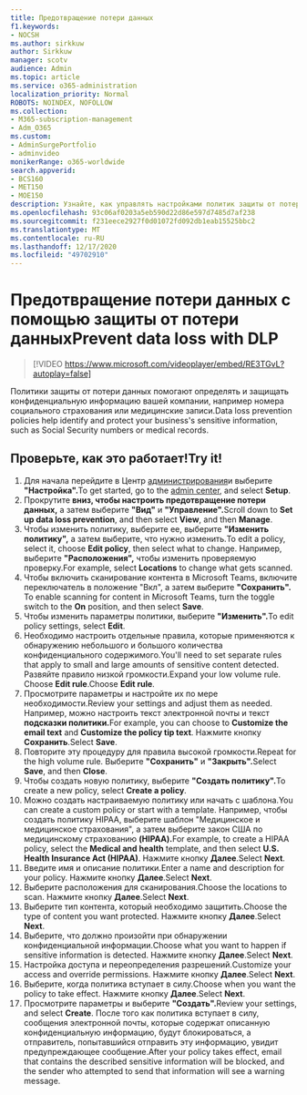 ```yaml
---
title: Предотвращение потери данных
f1.keywords:
- NOCSH
ms.author: sirkkuw
author: Sirkkuw
manager: scotv
audience: Admin
ms.topic: article
ms.service: o365-administration
localization_priority: Normal
ROBOTS: NOINDEX, NOFOLLOW
ms.collection:
- M365-subscription-management
- Adm_O365
ms.custom:
- AdminSurgePortfolio
- adminvideo
monikerRange: o365-worldwide
search.appverid:
- BCS160
- MET150
- MOE150
description: Узнайте, как управлять настройками политик защиты от потери данных.
ms.openlocfilehash: 93c06af0203a5eb590d22d86e597d7485d7af238
ms.sourcegitcommit: f231eece2927f0d01072fd092db1eab15525bbc2
ms.translationtype: MT
ms.contentlocale: ru-RU
ms.lasthandoff: 12/17/2020
ms.locfileid: "49702910"
---
```

# <a name="prevent-data-loss-with-dlp"></a><span data-ttu-id="a7253-103">Предотвращение потери данных с помощью защиты от потери данных</span><span class="sxs-lookup"><span data-stu-id="a7253-103">Prevent data loss with DLP</span></span>

> [!VIDEO https://www.microsoft.com/videoplayer/embed/RE3TGvL?autoplay=false]

<span data-ttu-id="a7253-104">Политики защиты от потери данных помогают определять и защищать конфиденциальную информацию вашей компании, например номера социального страхования или медицинские записи.</span><span class="sxs-lookup"><span data-stu-id="a7253-104">Data loss prevention policies help identify and protect your business's sensitive information, such as Social Security numbers or medical records.</span></span> 

## <a name="try-it"></a><span data-ttu-id="a7253-105">Проверьте, как это работает!</span><span class="sxs-lookup"><span data-stu-id="a7253-105">Try it!</span></span>

1. <span data-ttu-id="a7253-106">Для начала перейдите в Центр [администрирования](https://admin.microsoft.com)и выберите **"Настройка".**</span><span class="sxs-lookup"><span data-stu-id="a7253-106">To get started, go to the [admin center](https://admin.microsoft.com), and select **Setup**.</span></span>
1. <span data-ttu-id="a7253-107">Прокрутите **вниз, чтобы настроить предотвращение потери данных,** а затем выберите **"Вид"** и **"Управление".**</span><span class="sxs-lookup"><span data-stu-id="a7253-107">Scroll down to **Set up data loss prevention**, and then select **View**, and then **Manage**.</span></span>
1. <span data-ttu-id="a7253-108">Чтобы изменить политику, выберите ее, выберите **"Изменить политику",** а затем выберите, что нужно изменить.</span><span class="sxs-lookup"><span data-stu-id="a7253-108">To edit a policy, select it, choose **Edit policy**, then select what to change.</span></span> <span data-ttu-id="a7253-109">Например, выберите **"Расположения",** чтобы изменить проверяемую проверку.</span><span class="sxs-lookup"><span data-stu-id="a7253-109">For example, select **Locations** to change what gets scanned.</span></span>
1. <span data-ttu-id="a7253-110">Чтобы включить сканирование контента в Microsoft Teams, включите переключатель в положение "Вкл", а затем выберите **"Сохранить".** </span><span class="sxs-lookup"><span data-stu-id="a7253-110">To enable scanning for content in Microsoft Teams, turn the toggle switch to the **On** position, and then select **Save**.</span></span>
1. <span data-ttu-id="a7253-111">Чтобы изменить параметры политики, выберите **"Изменить".**</span><span class="sxs-lookup"><span data-stu-id="a7253-111">To edit policy settings, select **Edit**.</span></span>
1. <span data-ttu-id="a7253-112">Необходимо настроить отдельные правила, которые применяются к обнаружению небольшого и большого количества конфиденциального содержимого.</span><span class="sxs-lookup"><span data-stu-id="a7253-112">You'll need to set separate rules that apply to small and large amounts of sensitive content detected.</span></span> <span data-ttu-id="a7253-113">Развяйте правило низкой громкости.</span><span class="sxs-lookup"><span data-stu-id="a7253-113">Expand your low volume rule.</span></span> <span data-ttu-id="a7253-114">Choose **Edit rule**.</span><span class="sxs-lookup"><span data-stu-id="a7253-114">Choose **Edit rule**.</span></span>
1. <span data-ttu-id="a7253-115">Просмотрите параметры и настройте их по мере необходимости.</span><span class="sxs-lookup"><span data-stu-id="a7253-115">Review your settings and adjust them as needed.</span></span> <span data-ttu-id="a7253-116">Например, можно настроить  текст электронной почты и текст **подсказки политики.**</span><span class="sxs-lookup"><span data-stu-id="a7253-116">For example, you can choose to **Customize the email text** and **Customize the policy tip text**.</span></span> <span data-ttu-id="a7253-117">Нажмите кнопку **Сохранить**.</span><span class="sxs-lookup"><span data-stu-id="a7253-117">Select **Save**.</span></span>
1. <span data-ttu-id="a7253-118">Повторите эту процедуру для правила высокой громкости.</span><span class="sxs-lookup"><span data-stu-id="a7253-118">Repeat for the high volume rule.</span></span> <span data-ttu-id="a7253-119">Выберите **"Сохранить"** и **"Закрыть".**</span><span class="sxs-lookup"><span data-stu-id="a7253-119">Select **Save**, and then **Close**.</span></span>
1. <span data-ttu-id="a7253-120">Чтобы создать новую политику, выберите **"Создать политику".**</span><span class="sxs-lookup"><span data-stu-id="a7253-120">To create a new policy, select **Create a policy**.</span></span>
1. <span data-ttu-id="a7253-121">Можно создать настраиваемую политику или начать с шаблона.</span><span class="sxs-lookup"><span data-stu-id="a7253-121">You can create a custom policy or start with a template.</span></span> <span data-ttu-id="a7253-122">Например, чтобы создать политику HIPAA,  выберите шаблон "Медицинское и медицинское страхования", а затем выберите закон США по медицинскому страхованию **(HIPAA).**</span><span class="sxs-lookup"><span data-stu-id="a7253-122">For example, to create a HIPAA policy, select the **Medical and health** template, and then select **U.S. Health Insurance Act (HIPAA)**.</span></span> <span data-ttu-id="a7253-123">Нажмите кнопку **Далее**.</span><span class="sxs-lookup"><span data-stu-id="a7253-123">Select **Next**.</span></span>
1. <span data-ttu-id="a7253-124">Введите имя и описание политики.</span><span class="sxs-lookup"><span data-stu-id="a7253-124">Enter a name and description for your policy.</span></span> <span data-ttu-id="a7253-125">Нажмите кнопку **Далее**.</span><span class="sxs-lookup"><span data-stu-id="a7253-125">Select **Next**.</span></span>
1. <span data-ttu-id="a7253-126">Выберите расположения для сканирования.</span><span class="sxs-lookup"><span data-stu-id="a7253-126">Choose the locations to scan.</span></span> <span data-ttu-id="a7253-127">Нажмите кнопку **Далее**.</span><span class="sxs-lookup"><span data-stu-id="a7253-127">Select **Next**.</span></span>
1. <span data-ttu-id="a7253-128">Выберите тип контента, который необходимо защитить.</span><span class="sxs-lookup"><span data-stu-id="a7253-128">Choose the type of content you want protected.</span></span> <span data-ttu-id="a7253-129">Нажмите кнопку **Далее**.</span><span class="sxs-lookup"><span data-stu-id="a7253-129">Select **Next**.</span></span>
1. <span data-ttu-id="a7253-130">Выберите, что должно произойти при обнаружении конфиденциальной информации.</span><span class="sxs-lookup"><span data-stu-id="a7253-130">Choose what you want to happen if sensitive information is detected.</span></span> <span data-ttu-id="a7253-131">Нажмите кнопку **Далее**.</span><span class="sxs-lookup"><span data-stu-id="a7253-131">Select **Next**.</span></span>
1. <span data-ttu-id="a7253-132">Настройка доступа и переопределения разрешений.</span><span class="sxs-lookup"><span data-stu-id="a7253-132">Customize your access and override permissions.</span></span> <span data-ttu-id="a7253-133">Нажмите кнопку **Далее**.</span><span class="sxs-lookup"><span data-stu-id="a7253-133">Select **Next**.</span></span>
1. <span data-ttu-id="a7253-134">Выберите, когда политика вступает в силу.</span><span class="sxs-lookup"><span data-stu-id="a7253-134">Choose when you want the policy to take effect.</span></span> <span data-ttu-id="a7253-135">Нажмите кнопку **Далее**.</span><span class="sxs-lookup"><span data-stu-id="a7253-135">Select **Next**.</span></span>
1. <span data-ttu-id="a7253-136">Просмотрите параметры и выберите **"Создать".**</span><span class="sxs-lookup"><span data-stu-id="a7253-136">Review your settings, and select **Create**.</span></span> <span data-ttu-id="a7253-137">После того как политика вступает в силу, сообщения электронной почты, которые содержат описанную конфиденциальную информацию, будут блокироваться, а отправитель, попытавшийся отправить эту информацию, увидит предупреждающее сообщение.</span><span class="sxs-lookup"><span data-stu-id="a7253-137">After your policy takes effect, email that contains the described sensitive information will be blocked, and the sender who attempted to send that information will see a warning message.</span></span>